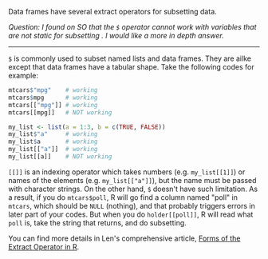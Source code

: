 Data frames have several extract operators for subsetting data.

_Question: I found on SO that the `$` operator cannot work with variables that are not static for subsetting . I would like a more in depth answer._

----

`$` is commonly used to subset named lists and data frames. They are ailke except that data frames have a tabular shape. Take the following codes for example:

```r
mtcars$"mpg"    # working
mtcars$mpg      # working
mtcars[["mpg"]] # working
mtcars[[mpg]]   # NOT working

my_list <- list(a = 1:3, b = c(TRUE, FALSE))
my_list$"a"     # working
my_list$a       # working
my_list[["a"]]  # working
my_list[[a]]    # NOT working
```

`[[]]` is an indexing operator which takes numbers (e.g. `my_list[[1]]`) or names of the elements (e.g. `my_list[["a"]]`), but the name must be passed with character strings. On the other hand, `$` doesn't have such limitation. As a result, if you do `mtcars$poll`, R will go find a column named "poll" in `mtcars`, which should be `NULL` (nothing), and that probably triggers errors in later part of your codes. But when you do `holder[[poll]]`, R will read what `poll` is, take the string that returns, and do subsetting.

You can find more details in Len's comprehensive article, [Forms of the Extract Operator in R](https://github.com/lgreski/datasciencectacontent/blob/master/markdown/rprog-extractOperator.md).
